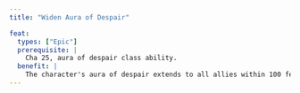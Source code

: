 ```yaml
---
title: "Widen Aura of Despair"

feat:
  types: ["Epic"]
  prerequisite: |
    Cha 25, aura of despair class ability.
  benefit: |
    The character's aura of despair extends to all allies within 100 feet of the character.
---
```

